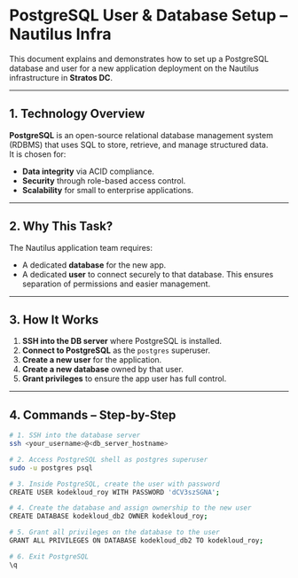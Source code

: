# PostgreSQL User & Database Setup – Nautilus Infra

This document explains and demonstrates how to set up a PostgreSQL database and user for a new application deployment on the Nautilus infrastructure in **Stratos DC**.

---

## **1. Technology Overview**
**PostgreSQL** is an open-source relational database management system (RDBMS) that uses SQL to store, retrieve, and manage structured data.  
It is chosen for:
- **Data integrity** via ACID compliance.
- **Security** through role-based access control.
- **Scalability** for small to enterprise applications.

---

## **2. Why This Task?**
The Nautilus application team requires:
- A dedicated **database** for the new app.
- A dedicated **user** to connect securely to that database.
This ensures separation of permissions and easier management.

---

## **3. How It Works**
1. **SSH into the DB server** where PostgreSQL is installed.
2. **Connect to PostgreSQL** as the `postgres` superuser.
3. **Create a new user** for the application.
4. **Create a new database** owned by that user.
5. **Grant privileges** to ensure the app user has full control.

---

## **4. Commands – Step-by-Step**

```bash
# 1. SSH into the database server
ssh <your_username>@<db_server_hostname>

# 2. Access PostgreSQL shell as postgres superuser
sudo -u postgres psql

# 3. Inside PostgreSQL, create the user with password
CREATE USER kodekloud_roy WITH PASSWORD 'dCV3szSGNA';

# 4. Create the database and assign ownership to the new user
CREATE DATABASE kodekloud_db2 OWNER kodekloud_roy;

# 5. Grant all privileges on the database to the user
GRANT ALL PRIVILEGES ON DATABASE kodekloud_db2 TO kodekloud_roy;

# 6. Exit PostgreSQL
\q
